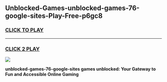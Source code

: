 
## Unblocked-Games-unblocked-games-76-google-sites-Play-Free-p6gc8
<h3>
<a href="https://premium76.site?title=unblocked-games-76-google-sites&ref=19M">CLICK TO PLAY</a></h3>
<hr>

<h3>
<a href="https://premium76.site?title=unblocked-games-76-google-sites&ref=19M">CLICK 2 PLAY</a>
  
</h3>

<a href="https://premium76.site?title=unblocked-games-76-google-sites&ref=19M"><img src="https://clearcache.store/games.png"></a>


**unblocked-games-76-google-sites games unblocked: Your Gateway to Fun and Accessible Online Gaming**
